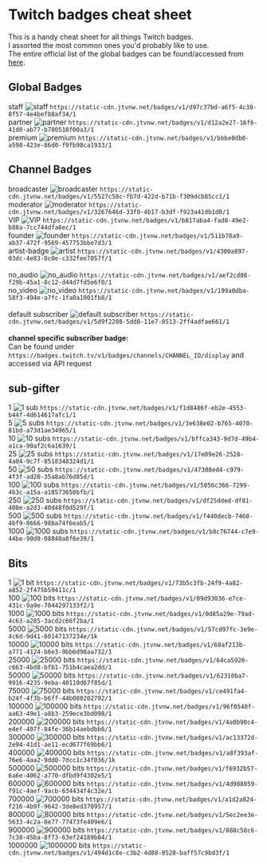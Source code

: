 # Twitch badges cheat sheet

This is a handy cheat sheet for all things Twitch badges.<br>
I assorted the most common ones you'd probably like to use.<br>
The entire official list of the global badges can be found/accessed from [here](https://badges.twitch.tv/v1/badges/global/display).

## Global Badges
staff ![staff](https://static-cdn.jtvnw.net/badges/v1/d97c37bd-a6f5-4c38-8f57-4e4bef88af34/1) `https://static-cdn.jtvnw.net/badges/v1/d97c37bd-a6f5-4c38-8f57-4e4bef88af34/1` <br>
partner ![partner](https://static-cdn.jtvnw.net/badges/v1/d12a2e27-16f6-41d0-ab77-b780518f00a3/1) `https://static-cdn.jtvnw.net/badges/v1/d12a2e27-16f6-41d0-ab77-b780518f00a3/1` <br>
premium  ![premium](https://static-cdn.jtvnw.net/badges/v1/bbbe0db0-a598-423e-86d0-f9fb98ca1933/1) `https://static-cdn.jtvnw.net/badges/v1/bbbe0db0-a598-423e-86d0-f9fb98ca1933/1`

## Channel Badges
broadcaster  ![broadcaster](https://static-cdn.jtvnw.net/badges/v1/5527c58c-fb7d-422d-b71b-f309dcb85cc1/1) `https://static-cdn.jtvnw.net/badges/v1/5527c58c-fb7d-422d-b71b-f309dcb85cc1/1` <br>
moderator  ![moderator](https://static-cdn.jtvnw.net/badges/v1/3267646d-33f0-4b17-b3df-f923a41db1d0/1) `https://static-cdn.jtvnw.net/badges/v1/3267646d-33f0-4b17-b3df-f923a41db1d0/1` <br>
VIP  ![VIP](https://static-cdn.jtvnw.net/badges/v1/b817aba4-fad8-49e2-b88a-7cc744dfa6ec/1) `https://static-cdn.jtvnw.net/badges/v1/b817aba4-fad8-49e2-b88a-7cc744dfa6ec/1`<br>
founder  ![founder](https://static-cdn.jtvnw.net/badges/v1/511b78a9-ab37-472f-9569-457753bbe7d3/1) `https://static-cdn.jtvnw.net/badges/v1/511b78a9-ab37-472f-9569-457753bbe7d3/1`<br>
artist-badge  ![artist](https://static-cdn.jtvnw.net/badges/v1/4300a897-03dc-4e83-8c0e-c332fee7057f/1) `https://static-cdn.jtvnw.net/badges/v1/4300a897-03dc-4e83-8c0e-c332fee7057f/1`<br>
<br>
no_audio  ![no_audio](https://static-cdn.jtvnw.net/badges/v1/aef2cd08-f29b-45a1-8c12-d44d7fd5e6f0/1) `https://static-cdn.jtvnw.net/badges/v1/aef2cd08-f29b-45a1-8c12-d44d7fd5e6f0/1`<br>
no_video  ![no_video](https://static-cdn.jtvnw.net/badges/v1/199a0dba-58f3-494e-a7fc-1fa0a1001fb8/1) `https://static-cdn.jtvnw.net/badges/v1/199a0dba-58f3-494e-a7fc-1fa0a1001fb8/1`<br>
<br>
default subscriber  ![default subscriber](https://static-cdn.jtvnw.net/badges/v1/5d9f2208-5dd8-11e7-8513-2ff4adfae661/1) `https://static-cdn.jtvnw.net/badges/v1/5d9f2208-5dd8-11e7-8513-2ff4adfae661/1`<br>
<br>
**channel specific subscriber badge:**<br>
Can be found under `https://badges.twitch.tv/v1/badges/channels/CHANNEL_ID/display` and accessed via API request

## sub-gifter
1  ![1 sub](https://static-cdn.jtvnw.net/badges/v1/f1d8486f-eb2e-4553-b44f-4d614617afc1/1) `https://static-cdn.jtvnw.net/badges/v1/f1d8486f-eb2e-4553-b44f-4d614617afc1/1`<br>
5  ![5 subs](https://static-cdn.jtvnw.net/badges/v1/3e638e02-b765-4070-81bd-a73d1ae34965/1) `https://static-cdn.jtvnw.net/badges/v1/3e638e02-b765-4070-81bd-a73d1ae34965/1`<br>
10  ![10 subs](https://static-cdn.jtvnw.net/badges/v1/bffca343-9d7d-49b4-a1ca-90af2c6a1639/1) `https://static-cdn.jtvnw.net/badges/v1/bffca343-9d7d-49b4-a1ca-90af2c6a1639/1`<br>
25  ![25 subs](https://static-cdn.jtvnw.net/badges/v1/17e09e26-2528-4a04-9c7f-8518348324d1/1) `https://static-cdn.jtvnw.net/badges/v1/17e09e26-2528-4a04-9c7f-8518348324d1/1`<br>
50  ![50 subs](https://static-cdn.jtvnw.net/badges/v1/47308ed4-c979-4f3f-ad20-35a8ab76d85d/1) `https://static-cdn.jtvnw.net/badges/v1/47308ed4-c979-4f3f-ad20-35a8ab76d85d/1`<br>
100  ![100 subs](https://static-cdn.jtvnw.net/badges/v1/5056c366-7299-4b3c-a15a-a18573650bfb/1) `https://static-cdn.jtvnw.net/badges/v1/5056c366-7299-4b3c-a15a-a18573650bfb/1`<br>
250  ![250 subs](https://static-cdn.jtvnw.net/badges/v1/df25dded-df81-408e-a2d3-40d48f0d529f/1) `https://static-cdn.jtvnw.net/badges/v1/df25dded-df81-408e-a2d3-40d48f0d529f/1`<br>
500  ![500 subs](https://static-cdn.jtvnw.net/badges/v1/f440decb-7468-4bf9-8666-98ba74f6eab5/1) `https://static-cdn.jtvnw.net/badges/v1/f440decb-7468-4bf9-8666-98ba74f6eab5/1`<br>
1000  ![1000 subs](https://static-cdn.jtvnw.net/badges/v1/b8c76744-c7e9-44be-90d0-08840a8f6e39/1) `https://static-cdn.jtvnw.net/badges/v1/b8c76744-c7e9-44be-90d0-08840a8f6e39/1`

## Bits
1  ![1 bit](https://static-cdn.jtvnw.net/badges/v1/73b5c3fb-24f9-4a82-a852-2f475b59411c/1) `https://static-cdn.jtvnw.net/badges/v1/73b5c3fb-24f9-4a82-a852-2f475b59411c/1`<br>
100  ![100 bits](https://static-cdn.jtvnw.net/badges/v1/09d93036-e7ce-431c-9a9e-7044297133f2/1) `https://static-cdn.jtvnw.net/badges/v1/09d93036-e7ce-431c-9a9e-7044297133f2/1`<br>
1000  ![1000 bits](https://static-cdn.jtvnw.net/badges/v1/0d85a29e-79ad-4c63-a285-3acd2c66f2ba/1) `https://static-cdn.jtvnw.net/badges/v1/0d85a29e-79ad-4c63-a285-3acd2c66f2ba/1`<br>
5000  ![5000 bits](https://static-cdn.jtvnw.net/badges/v1/57cd97fc-3e9e-4c6d-9d41-60147137234e/1) `https://static-cdn.jtvnw.net/badges/v1/57cd97fc-3e9e-4c6d-9d41-60147137234e/1k`<br>
10000  ![10000 bits](https://static-cdn.jtvnw.net/badges/v1/68af213b-a771-4124-b6e3-9bb6d98aa732/1) `https://static-cdn.jtvnw.net/badges/v1/68af213b-a771-4124-b6e3-9bb6d98aa732/1`<br>
25000  ![25000 bits](https://static-cdn.jtvnw.net/badges/v1/64ca5920-c663-4bd8-bfb1-751b4caea2dd/1) `https://static-cdn.jtvnw.net/badges/v1/64ca5920-c663-4bd8-bfb1-751b4caea2dd/1`<br>
50000  ![50000 bits](https://static-cdn.jtvnw.net/badges/v1/62310ba7-9916-4235-9eba-40110d67f85d/1) `https://static-cdn.jtvnw.net/badges/v1/62310ba7-9916-4235-9eba-40110d67f85d/1`<br>
75000  ![75000 bits](https://static-cdn.jtvnw.net/badges/v1/ce491fa4-b24f-4f3b-b6ff-44b080202792/1) `https://static-cdn.jtvnw.net/badges/v1/ce491fa4-b24f-4f3b-b6ff-44b080202792/1`<br>
100000  ![100000 bits](https://static-cdn.jtvnw.net/badges/v1/96f0540f-aa63-49e1-a8b3-259ece3bd098/1) `https://static-cdn.jtvnw.net/badges/v1/96f0540f-aa63-49e1-a8b3-259ece3bd098/1`<br>
200000  ![200000 bits](https://static-cdn.jtvnw.net/badges/v1/4a0b90c4-e4ef-407f-84fe-36b14aebdbb6/1) `https://static-cdn.jtvnw.net/badges/v1/4a0b90c4-e4ef-407f-84fe-36b14aebdbb6/1`<br>
300000  ![300000 bits](https://static-cdn.jtvnw.net/badges/v1/ac13372d-2e94-41d1-ae11-ecd677f69bb6/1) `https://static-cdn.jtvnw.net/badges/v1/ac13372d-2e94-41d1-ae11-ecd677f69bb6/1`<br>
400000  ![400000 bits](https://static-cdn.jtvnw.net/badges/v1/a8f393af-76e6-4aa2-9dd0-7dcc1c34f036/1) `https://static-cdn.jtvnw.net/badges/v1/a8f393af-76e6-4aa2-9dd0-7dcc1c34f036/1k`<br>
500000  ![500000 bits](https://static-cdn.jtvnw.net/badges/v1/f6932b57-6a6e-4062-a770-dfbd9f4302e5/1) `https://static-cdn.jtvnw.net/badges/v1/f6932b57-6a6e-4062-a770-dfbd9f4302e5/1`<br>
600000  ![600000 bits](https://static-cdn.jtvnw.net/badges/v1/4d908059-f91c-4aef-9acb-634434f4c32e/1) `https://static-cdn.jtvnw.net/badges/v1/4d908059-f91c-4aef-9acb-634434f4c32e/1`<br>
700000  ![700000 bits](https://static-cdn.jtvnw.net/badges/v1/a1d2a824-f216-4b9f-9642-3de8ed370957/1) `https://static-cdn.jtvnw.net/badges/v1/a1d2a824-f216-4b9f-9642-3de8ed370957/1`<br>
800000  ![800000 bits](https://static-cdn.jtvnw.net/badges/v1/5ec2ee3e-5633-4c2a-8e77-77473fe409e6/1) `https://static-cdn.jtvnw.net/badges/v1/5ec2ee3e-5633-4c2a-8e77-77473fe409e6/1`<br>
900000  ![900000 bits](https://static-cdn.jtvnw.net/badges/v1/088c58c6-7c38-45ba-8f73-63ef24189b84/1) `https://static-cdn.jtvnw.net/badges/v1/088c58c6-7c38-45ba-8f73-63ef24189b84/1`<br>
1000000  ![1000000 bits](https://static-cdn.jtvnw.net/badges/v1/494d1c8e-c3b2-4d88-8528-baff57c9bd3f/1) `https://static-cdn.jtvnw.net/badges/v1/494d1c8e-c3b2-4d88-8528-baff57c9bd3f/1`<br>
